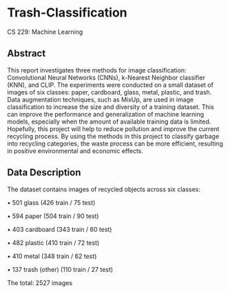 # Trash-Classification
CS 229: Machine Learning

## Abstract
This report investigates three methods for image classification: Convolutional Neural Networks (CNNs), k-Nearest Neighbor classifier (KNN), and CLIP. The experiments were conducted on a small dataset of images of six classes: paper, cardboard, glass, metal, plastic, and trash. Data augmentation techniques, such as MixUp, are used in image classification to increase the size and diversity of a training dataset. This can improve the performance and generalization of machine learning models, especially when the amount of available training data is limited. Hopefully, this project will help to reduce pollution and improve the current recycling process. By using the methods in this project to classify garbage into recycling categories, the waste process can be more efficient, resulting in positive environmental and economic effects.

## Data Description
The dataset contains images of recycled objects across six classes:

• 501 glass (426 train / 75 test)

• 594 paper (504 train / 90 test)

• 403 cardboard (343 train / 60 test)

• 482 plastic (410 train / 72 test)

• 410 metal (348 train / 62 test)

• 137 trash (other) (110 train / 27 test)

The total: 2527 images

